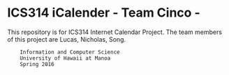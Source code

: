 # ICS314 iCalender - Team Cinco -
This repository is for ICS314 Internet Calendar Project.
The team members of this project are Lucas, Nicholas, Song.
		
		Information and Computer Science
		University of Hawaii at Manoa
		Spring 2016
